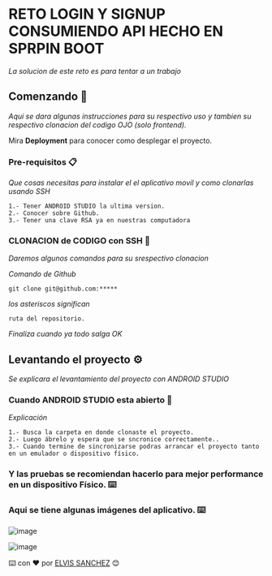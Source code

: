 # RETO LOGIN Y SIGNUP CONSUMIENDO API HECHO EN SPRPIN BOOT

_La solucion de este reto es para tentar a un trabajo_

## Comenzando 🚀

_Aqui se dara algunas instrucciones para su respectivo uso y tambien su respectivo clonacion del codigo OJO (solo frontend)._

Mira **Deployment** para conocer como desplegar el proyecto.


### Pre-requisitos 📋

_Que cosas necesitas para instalar el el aplicativo movil y como clonarlas usando SSH_

```
1.- Tener ANDROID STUDIO la ultima version.
2.- Conocer sobre Github.
3.- Tener una clave RSA ya en nuestras computadora
```

### CLONACION de CODIGO con SSH 🔧

_Daremos algunos comandos para su srespectivo clonacion_

_Comando de Github_

```
git clone git@github.com:*****
```

_los asteriscos significan_

```
ruta del repositorio.
```

_Finaliza cuando ya todo salga OK_

## Levantando el proyecto ⚙️

_Se explicara el levantamiento del proyecto con ANDROID STUDIO_

### Cuando ANDROID STUDIO esta abierto 🔩

_Explicación_

```
1.- Busca la carpeta en donde clonaste el proyecto.
2.- Luego ábrelo y espera que se sncronice correctamente..
3.- Cuando termine de sincronizarse podras arrancar el proyecto tanto en un emulador o dispositivo físico.
```

### Y las pruebas se recomiendan hacerlo para mejor performance en un dispositivo Físico. ⌨️
### Aqui se tiene algunas imágenes del aplicativo. ⌨️

![image](https://github.com/user-attachments/assets/817198d4-e9fe-4796-9355-c45fdafe8127)

![image](https://github.com/user-attachments/assets/988ad2ed-c6b1-4319-86a5-10f4ccca517d)

⌨️ con ❤️ por [ELVIS SANCHEZ](https://github.com/XxHaRuToxX) 😊
